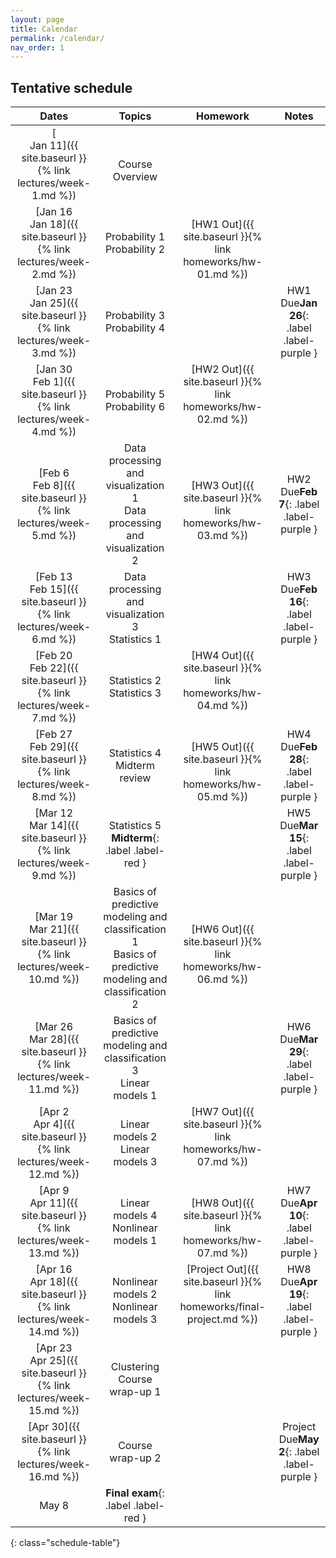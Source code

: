 ```yaml
---
layout: page
title: Calendar
permalink: /calendar/
nav_order: 1
---
```


## Tentative schedule

| Dates         | Topics                                   | Homework  | Notes                    |
|:-------------:|:----------------------------------------:|:---------:|:------------------------:|
|[ <br /> Jan 11]({{ site.baseurl }}{% link lectures/week-1.md %})|  <br /> Course Overview     |                          |
|[Jan 16 <br />  Jan 18]({{ site.baseurl }}{% link lectures/week-2.md %})  | Probability 1   <br /> Probability 2     |<br/> [HW1 Out]({{ site.baseurl }}{% link homeworks/hw-01.md %})   | 
|[Jan 23 <br />  Jan 25]({{ site.baseurl }}{% link lectures/week-3.md %})  | Probability 3   <br /> Probability 4     |                                                                   |HW1 Due**Jan 26**{: .label .label-purple }
|[Jan 30 <br />  Feb 1]({{ site.baseurl }}{% link lectures/week-4.md %})   | Probability 5   <br /> Probability 6     | [HW2 Out]({{ site.baseurl }}{% link homeworks/hw-02.md %})  <br/><br/>      |
|[Feb 6  <br />  Feb 8]({{ site.baseurl }}{% link lectures/week-5.md %})   | Data processing and visualization 1  <br/> Data processing and visualization 2    |<br/>[HW3 Out]({{ site.baseurl }}{% link homeworks/hw-03.md %})  |HW2 Due**Feb 7**{: .label .label-purple }
|[Feb 13 <br />  Feb 15]({{ site.baseurl }}{% link lectures/week-6.md %})  | Data processing and visualization 3  <br />  Statistics 1     |                  |HW3 Due**Feb 16**{: .label .label-purple }
|[Feb 20 <br />  Feb 22]({{ site.baseurl }}{% link lectures/week-7.md %})  | Statistics 2   <br />  Statistics 3     |[HW4 Out]({{ site.baseurl }}{% link homeworks/hw-04.md %})   <br/><br/>              |
|[Feb 27 <br />  Feb 29]({{ site.baseurl }}{% link lectures/week-8.md %})  | Statistics 4   <br />  Midterm review      |<br/>[HW5 Out]({{ site.baseurl }}{% link homeworks/hw-05.md %})                     | HW4 Due**Feb 28**{: .label .label-purple }
|[Mar 12 <br />  Mar 14]({{ site.baseurl }}{% link lectures/week-9.md %})  | Statistics 5   <br /> **Midterm**{: .label .label-red } |       |HW5 Due**Mar 15**{: .label .label-purple }
|[Mar 19 <br />  Mar 21]({{ site.baseurl }}{% link lectures/week-10.md %}) | Basics of predictive modeling and classification 1   <br /> Basics of predictive modeling and classification 2 |<br/>[HW6 Out]({{ site.baseurl }}{% link homeworks/hw-06.md %})                         |
|[Mar 26 <br />  Mar 28]({{ site.baseurl }}{% link lectures/week-11.md %}) | Basics of predictive modeling and classification 3   <br /> Linear models 1 |       |HW6 Due**Mar 29**{: .label .label-purple }
|[Apr 2  <br />  Apr 4]({{ site.baseurl }}{% link lectures/week-12.md %})  | Linear models 2   <br /> Linear models 3  | [HW7 Out]({{ site.baseurl }}{% link homeworks/hw-07.md %})   <br/><br/>                        |
|[Apr 9 <br />   Apr 11]({{ site.baseurl }}{% link lectures/week-13.md %}) | Linear models 4   <br /> Nonlinear models 1  |<br/>[HW8 Out]({{ site.baseurl }}{% link homeworks/hw-07.md %})                    |HW7 Due**Apr 10**{: .label .label-purple }
|[Apr 16 <br />  Apr 18]({{ site.baseurl }}{% link lectures/week-14.md %}) | Nonlinear models 2<br /> Nonlinear models 3|[Project Out]({{ site.baseurl }}{% link homeworks/final-project.md %})  <br/><br/>     |HW8 Due**Apr 19**{: .label .label-purple }
|[Apr 23 <br />  Apr 25]({{ site.baseurl }}{% link lectures/week-15.md %})   | Clustering  <br />  Course wrap-up 1                    |
|[Apr 30]({{ site.baseurl }}{% link lectures/week-16.md %})   | Course wrap-up 2               |   |Project Due**May 2**{: .label .label-purple }
|May 8   | **Final exam**{: .label .label-red }               |   |




{: class="schedule-table"}
